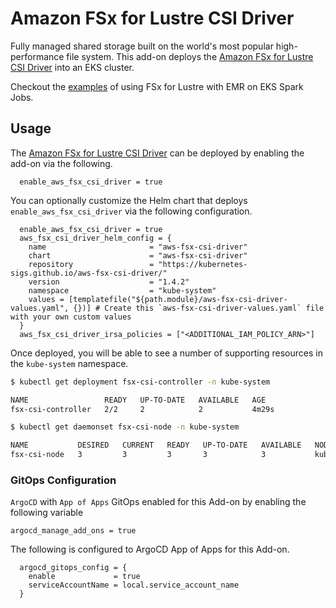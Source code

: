 # Amazon FSx for Lustre CSI Driver

Fully managed shared storage built on the world's most popular high-performance file system.
This add-on deploys the [Amazon FSx for Lustre CSI Driver](https://aws.amazon.com/fsx/lustre/) into an EKS cluster.

Checkout the [examples](https://github.com/aws-ia/terraform-aws-eks-blueprints/tree/main/examples/analytics/emr-eks-fsx-lustre) of using FSx for Lustre with EMR on EKS Spark Jobs.

## Usage

The [Amazon FSx for Lustre CSI Driver](https://github.com/aws-ia/terraform-aws-eks-blueprints/tree/main/modules/kubernetes-addons/aws-fsx-csi-driver) can be deployed by enabling the add-on via the following.

```hcl
  enable_aws_fsx_csi_driver = true
```

You can optionally customize the Helm chart that deploys `enable_aws_fsx_csi_driver` via the following configuration.

```hcl
  enable_aws_fsx_csi_driver = true
  aws_fsx_csi_driver_helm_config = {
    name                       = "aws-fsx-csi-driver"
    chart                      = "aws-fsx-csi-driver"
    repository                 = "https://kubernetes-sigs.github.io/aws-fsx-csi-driver/"
    version                    = "1.4.2"
    namespace                  = "kube-system"
    values = [templatefile("${path.module}/aws-fsx-csi-driver-values.yaml", {})] # Create this `aws-fsx-csi-driver-values.yaml` file with your own custom values
  }
  aws_fsx_csi_driver_irsa_policies = ["<ADDITIONAL_IAM_POLICY_ARN>"]
```

Once deployed, you will be able to see a number of supporting resources in the `kube-system` namespace.

```sh
$ kubectl get deployment fsx-csi-controller -n kube-system

NAME                 READY   UP-TO-DATE   AVAILABLE   AGE
fsx-csi-controller   2/2     2            2           4m29s
```

```sh
$ kubectl get daemonset fsx-csi-node -n kube-system

NAME           DESIRED   CURRENT   READY   UP-TO-DATE   AVAILABLE   NODE SELECTOR                 AGE
fsx-csi-node   3         3         3       3            3           kubernetes.io/os=linux   4m32s
```

### GitOps Configuration

`ArgoCD` with `App of Apps` GitOps enabled for this Add-on by enabling the following variable

```hcl
argocd_manage_add_ons = true
```

The following is configured to ArgoCD App of Apps for this Add-on.

```hcl
  argocd_gitops_config = {
    enable             = true
    serviceAccountName = local.service_account_name
  }
```
